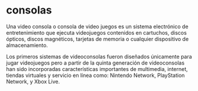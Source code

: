 # consolas
Una video consola o consola de video juegos es un sistema electrónico de entretenimiento que ejecuta videojuegos contenidos en cartuchos, discos ópticos, discos magnéticos, tarjetas de memoria o cualquier dispositivo de almacenamiento.

Los primeros sistemas de videoconsolas fueron diseñados únicamente para jugar videojuegos pero a partir de la quinta generación de videoconsolas han sido incorporadas características importantes de multimedia, internet, tiendas virtuales y servicio en línea como: Nintendo Network, PlayStation Network, y Xbox Live.
